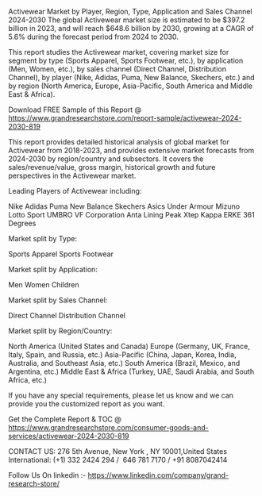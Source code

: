Activewear Market by Player, Region, Type, Application and Sales Channel 2024-2030
The global Activewear market size is estimated to be $397.2 billion in 2023, and will reach $648.6 billion by 2030, growing at a CAGR of 5.6% during the forecast period from 2024 to 2030.

This report studies the Activewear market, covering market size for segment by type (Sports Apparel, Sports Footwear, etc.), by application (Men, Women, etc.), by sales channel (Direct Channel, Distribution Channel), by player (Nike, Adidas, Puma, New Balance, Skechers, etc.) and by region (North America, Europe, Asia-Pacific, South America and Middle East & Africa).

Download FREE Sample of this Report @ https://www.grandresearchstore.com/report-sample/activewear-2024-2030-819

This report provides detailed historical analysis of global market for Activewear from 2018-2023, and provides extensive market forecasts from 2024-2030 by region/country and subsectors. It covers the sales/revenue/value, gross margin, historical growth and future perspectives in the Activewear market.

Leading Players of Activewear including:

Nike
Adidas
Puma
New Balance
Skechers
Asics
Under Armour
Mizuno
Lotto Sport
UMBRO
VF Corporation
Anta
Lining
Peak
Xtep
Kappa
ERKE
361 Degrees

Market split by Type:

Sports Apparel
Sports Footwear

Market split by Application:

Men
Women
Children

Market split by Sales Channel:

Direct Channel
Distribution Channel

Market split by Region/Country:

North America (United States and Canada)
Europe (Germany, UK, France, Italy, Spain, and Russia, etc.)
Asia-Pacific (China, Japan, Korea, India, Australia, and Southeast Asia, etc.)
South America (Brazil, Mexico, and Argentina, etc.)
Middle East & Africa (Turkey, UAE, Saudi Arabia, and South Africa, etc.)

If you have any special requirements, please let us know and we can provide you the customized report as you want.

Get the Complete Report & TOC @ https://www.grandresearchstore.com/consumer-goods-and-services/activewear-2024-2030-819

CONTACT US:
276 5th Avenue, New York , NY 10001,United States
International: (+1) 332 2424 294 /  646 781 7170 / +91 8087042414

Follow Us On linkedin :- https://www.linkedin.com/company/grand-research-store/
